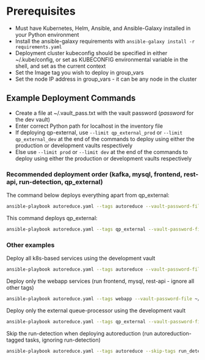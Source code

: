 # Prerequisites

- Must have Kubernetes, Helm, Ansible, and Ansible-Galaxy installed in your Python environment
- Install the ansible-galaxy requirements with ```ansible-galaxy install -r requirements.yaml```
- Deployment cluster kubeconfig should be specified in either ~/.kube/config, or set as KUBECONFIG environmental variable in the shell, and set as the current context
- Set the Image tag you wish to deploy in group_vars
- Set the node IP address in group_vars - it can be any node in the cluster

## Example Deployment Commands

- Create a file at ~/.vault_pass.txt with the vault password (_password_ for the dev vault)
- Enter correct Python path for localhost in the inventory file
- If deploying qp-external, use ```--limit qp_external_prod``` or ```--limit qp_external_dev``` at the end of the commands to deploy using either the production or development vaults respectively
- Else use ```--limit prod``` or ```--limit dev``` at the end of the commands to deploy using either the production or development vaults respectively

### Recommended deployment order (kafka, mysql, frontend, rest-api, run-detection, qp_external)

The command below deploys everything apart from qp_external:

```bash
ansible-playbook autoreduce.yaml --tags autoreduce --vault-password-file ~/.vault_pass.txt --limit prod
```

This command deploys qp_external:

```bash
ansible-playbook autoreduce.yaml --tags qp_external --vault-password-file ~/.vault_pass.txt --limit qp_external_prod
```

### Other examples

Deploy all k8s-based services using the development vault

```bash
ansible-playbook autoreduce.yaml --tags autoreduce --vault-password-file ~/.vault_pass.txt --limit dev
```

Deploy only the webapp services (run frontend, mysql, rest-api - ignore all other tags)

```bash
ansible-playbook autoreduce.yaml --tags webapp --vault-password-file ~/.vault_pass.txt --limit prod
```

Deploy only the external queue-processor using the development vault

```bash
ansible-playbook autoreduce.yaml --tags qp_external --vault-password-file ~/.vault_pass.txt --limit qp_external_dev
```

Skip the run-detection when deploying autoreduction (run autoreduction-tagged tasks, ignoring run-detection)

```bash
ansible-playbook autoreduce.yaml --tags autoreduce --skip-tags run_detection --vault-password-file ~/.vault_pass.txt --limit prod
```
